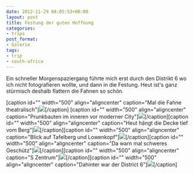 ```yaml
---
date: 2012-11-29 08:05:53+00:00
layout: post
title: Festung der guten Hoffnung
categories:
- trips
post_format:
- Galerie
tags:
- trip
- south-africa
---
```


Ein schneller Morgenspaziergang führte mich erst durch den Distrikt 6 wo ich nicht fotografieren wollte, und dann in die Festung. Heut ist's ganz stürmisch deshalb flattern die Fahnen so schön.



[caption id="" width="500" align="aligncenter" caption="Mal die Fahne theatralisch"][![](http://clemi.ag3r.at/wp-content/uploads/2012/11/wpid-Photo-29.11.2012-1048.jpg)](http://http://clemi.ag3r.at/wp-content/uploads/2012/11/wpid-Photo-29.11.2012-1048.jpg)[/caption]<!-- more -->
[caption id="" width="500" align="aligncenter" caption="Prunkbauten im inneren vor moderner City"][![](http://clemi.ag3r.at/wp-content/uploads/2012/11/wpid-Photo-29.11.2012-1040.jpg)](http://clemi.ag3r.at/wp-content/uploads/2012/11/wpid-Photo-29.11.2012-1040.jpg)[/caption][caption id="" width="500" align="aligncenter" caption="Heut hängt die Decke tief vom Berg"][![](http://clemi.ag3r.at/wp-content/uploads/2012/11/wpid-Photo-29.11.2012-1032.jpg)](http://clemi.ag3r.at/wp-content/uploads/2012/11/wpid-Photo-29.11.2012-1032.jpg)[/caption][caption id="" width="500" align="aligncenter" caption="Blick auf Tafelberg und Lowenkopf"][![](http://clemi.ag3r.at/wp-content/uploads/2012/11/wpid-Photo-29.11.2012-10321.jpg)](http://clemi.ag3r.at/wp-content/uploads/2012/11/wpid-Photo-29.11.2012-10321.jpg)[/caption][caption id="" width="500" align="aligncenter" caption="Da warn mal schweres Geschütz"][![](http://clemi.ag3r.at/wp-content/uploads/2012/11/wpid-Photo-29.11.2012-1033.jpg)](http://clemi.ag3r.at/wp-content/uploads/2012/11/wpid-Photo-29.11.2012-1033.jpg)[/caption][caption id="" width="500" align="aligncenter" caption="S Zentrum"][![](http://clemi.ag3r.at/wp-content/uploads/2012/11/wpid-Photo-29.11.2012-10371.jpg)](http://clemi.ag3r.at/wp-content/uploads/2012/11/wpid-Photo-29.11.2012-10371.jpg)[/caption][caption id="" width="500" align="aligncenter" caption="Dahinter war der District 6"][![](http://clemi.ag3r.at/wp-content/uploads/2012/11/wpid-Photo-29.11.2012-10372.jpg)](http://clemi.ag3r.at/wp-content/uploads/2012/11/wpid-Photo-29.11.2012-10372.jpg)[/caption]


